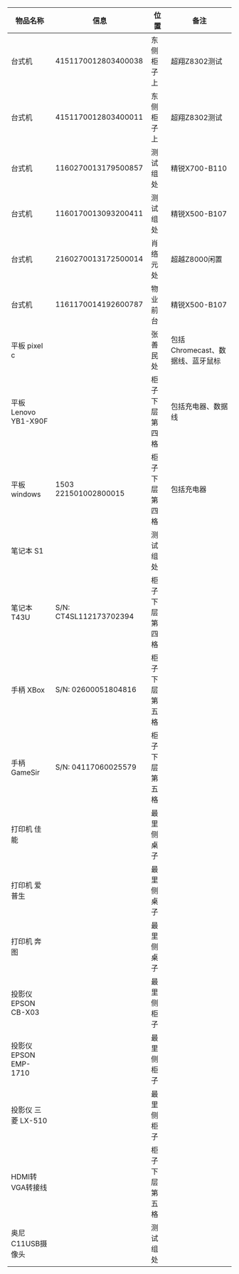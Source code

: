 物品名称|信息|位置|备注|
-----|-----|-----|-----|
台式机|4151170012803400038|东侧柜子上|超翔Z8302测试|
台式机|4151170012803400011|东侧柜子上|超翔Z8302测试|
台式机|1160270013179500857|测试组处|精锐X700-B110|
台式机|1160170013093200411|测试组处|精锐X500-B107|
台式机|2160270013172500014|肖络元处|超越Z8000闲置|
台式机|1161170014192600787|物业前台|精锐X500-B107|
平板 pixel c||张善民处|包括Chromecast、数据线、蓝牙鼠标|
平板 Lenovo YB1-X90F||柜子下层第四格|包括充电器、数据线|
平板 windows|1503 221501002800015|柜子下层第四格|包括充电器|
笔记本 S1||测试组处||
笔记本 T43U|S/N: CT4SL112173702394|柜子下层第四格||
手柄 XBox|S/N: 02600051804816|柜子下层第五格||
手柄 GameSir|S/N: 04117060025579|柜子下层第五格||
打印机 佳能||最里侧桌子||
打印机 爱普生||最里侧桌子||
打印机 奔图||最里侧桌子||
投影仪 EPSON CB-X03||最里侧柜子||
投影仪 EPSON EMP-1710||最里侧柜子||
投影仪 三菱 LX-510||最里侧柜子||
HDMI转VGA转接线||柜子下层第五格||
奥尼C11USB摄像头||测试组处||
